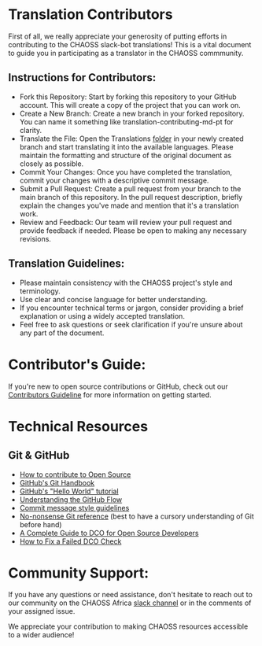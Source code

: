 
# Translation Contributors

First of all, we really appreciate your generosity of putting efforts in contributing to the CHAOSS slack-bot translations!
This is a vital document to guide you in participating as a translator in the CHAOSS commmunity.

## Instructions for Contributors:
- Fork this Repository: Start by forking this repository to your GitHub account. This will create a copy of the project that you can work on.
- Create a New Branch: Create a new branch in your forked repository. You can name it something like translation-contributing-md-pt for clarity.
- Translate the File: Open the Translations [folder](https://github.com/chaoss/chaoss-slack-bot/blob/f667ea87bea103f136f9ad71ee79d7cc5e770f31/Translations) in your newly created branch and start translating it into the available languages. Please maintain the formatting and structure of the original document as closely as possible.
- Commit Your Changes: Once you have completed the translation, commit your changes with a descriptive commit message.
- Submit a Pull Request: Create a pull request from your branch to the main branch of this repository. In the pull request description, briefly explain the changes you've made and mention that it's a translation work.
- Review and Feedback: Our team will review your pull request and provide feedback if needed. Please be open to making any necessary revisions.

## Translation Guidelines:
- Please maintain consistency with the CHAOSS project's style and terminology.
- Use clear and concise language for better understanding.
- If you encounter technical terms or jargon, consider providing a brief explanation or using a widely accepted translation.
- Feel free to ask questions or seek clarification if you're unsure about any part of the document.

# Contributor's Guide:
If you're new to open source contributions or GitHub, check out our [Contributors Guideline](https://github.com/chaoss/chaoss-slack-bot/blob/main/CONTRIBUTING.md) for more information on getting started.

# Technical Resources
## Git & GitHub
- [How to contribute to Open Source](https://opensource.guide/how-to-contribute/)
- [GitHub's Git Handbook](https://guides.github.com/introduction/git-handbook/)
- [GitHub's "Hello World" tutorial](https://guides.github.com/activities/hello-world/)
- [Understanding the GitHub Flow](https://guides.github.com/introduction/flow/)
- [Commit message style guidelines](https://commit.style/)
- [No-nonsense Git reference](https://rogerdudler.github.io/git-guide/) (best to have a cursory understanding of Git before hand)
- [A Complete Guide to DCO for Open Source Developers](https://www.secondstate.io/articles/dco/)
- [How to Fix a Failed DCO Check](https://github.com/chaoss/chaoss-slack-bot/blob/main/CONTRIBUTING.md#how-to-fix-a-failed-dco-check)

# Community Support:
If you have any questions or need assistance, don't hesitate to reach out to our community on the CHAOSS Africa [slack channel](https://chaoss-workspace.slack.com/archives/C03KC6ZERSR) or in the comments of your assigned issue.

We appreciate your contribution to making CHAOSS resources accessible to a wider audience!